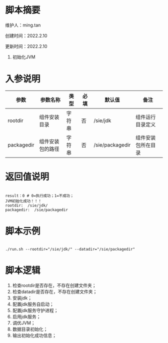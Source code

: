 # 脚本摘要

维护人：ming.tan

创建时间：2022.2.10

更新时间：2022.2.10



1. 初始化JVM


# 入参说明

| 参数     | 参数名称     | 类型   | 必填 | 默认值    | 备注                 |
| -------- | ------------ | ------ | ---- | --------- | -------------------- |
| rootdir     | 组件安装目录 | 字符串 | 否   | /sie/jdk |   组件运行目录定义                    |
| packagedir     | 组件安装包的路径 | 字符串 | 否   | /sie/packagedir |    组件安装包所在目录  |



# 返回值说明

``` shell

result：0 # 0=执行成功；1=不成功；
JVM初始化成功！！！
rootdir:  /sie/jdk/
packagedir:  /sie/packagedir

```



# 脚本示例

``` shell

./run.sh --rootdir="/sie/jdk/" --datadir="/sie/packagedir"

```



# 脚本逻辑

1. 检查rootdir是否存在，不存在创建文件夹；
2. 检查datadir是否存在，不存在创建文件夹；
3. 安装jdk；
4. 配置jdk服务自启动；
5. 配置jdk服务守护进程；
6. 启用jdk服务；
7. 调优JVM；
8. 数据目录初始化；
9.  输出初始化成功信息；